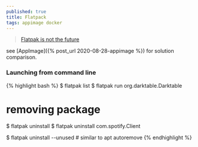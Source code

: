 ```yaml
---
published: true
title: Flatpack
tags: appimage docker
---
```

> [	Flatpak is not the future](https://news.ycombinator.com/item?id=37210397) 

see [AppImage]({% post_url 2020-08-28-appimage %}) for solution comparison.

### Launching from command line

{% highlight bash %}
$ flatpak list 
$ flatpak run org.darktable.Darktable 

# removing package
$ flatpak uninstall <application-ID>
$ flatpak uninstall com.spotify.Client

$ flatpak uninstall --unused     #  similar to apt autoremove 
{% endhighlight %}


